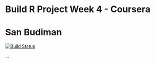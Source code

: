 # Build R Project Week 4 - Coursera
# San Budiman 

[![Build Status](https://travis-ci.org/sbudiman/brpextravis?branch=master)](https://travis-ci.org/sbudiman/brpextravis)

...